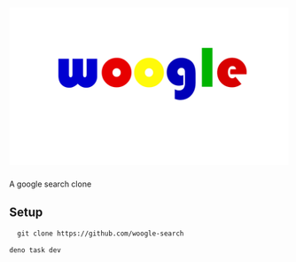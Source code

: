
# ![logo](./client/shitty_logo.png)

A google search clone

## Setup



```http
  git clone https://github.com/woogle-search
```

```
deno task dev
```
